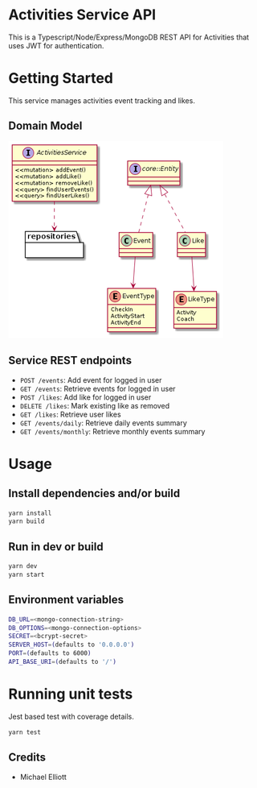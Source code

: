 # Activities Service API

This is a Typescript/Node/Express/MongoDB REST API for Activities that uses JWT for authentication.

# Getting Started
This service manages activities event tracking and likes.

## Domain Model
![UML Diagram](design/Domain.png)

## Service REST endpoints
- `POST /events`: Add event for logged in user
- `GET /events`: Retrieve events for logged in user
- `POST /likes`: Add like for logged in user
- `DELETE /likes`: Mark existing like as removed
- `GET /likes`: Retrieve user likes
- `GET /events/daily`: Retrieve daily events summary
- `GET /events/monthly`: Retrieve monthly events summary

# Usage

## Install dependencies and/or build
```bash
yarn install
yarn build
```

## Run in dev or build
```bash
yarn dev
yarn start
```

## Environment variables

```bash
DB_URL=<mongo-connection-string>
DB_OPTIONS=<mongo-connection-options>
SECRET=<bcrypt-secret>
SERVER_HOST=(defaults to '0.0.0.0')
PORT=(defaults to 6000)
API_BASE_URI=(defaults to '/')
```

# Running unit tests
Jest based test with coverage details.
```bash
yarn test
```

## Credits

- Michael Elliott